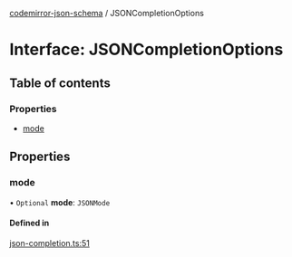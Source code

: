 [codemirror-json-schema](../README.md) / JSONCompletionOptions

# Interface: JSONCompletionOptions

## Table of contents

### Properties

- [mode](JSONCompletionOptions.md#mode)

## Properties

### mode

• `Optional` **mode**: `JSONMode`

#### Defined in

[json-completion.ts:51](https://github.com/acao/codemirror-json-schema/blob/296617f/src/json-completion.ts#L51)
